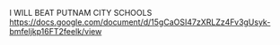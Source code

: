 I WILL BEAT PUTNAM CITY SCHOOLS
https://docs.google.com/document/d/15gCaOSI47zXRLZz4Fv3gUsyk-bmfeljkp16FT2feelk/view
